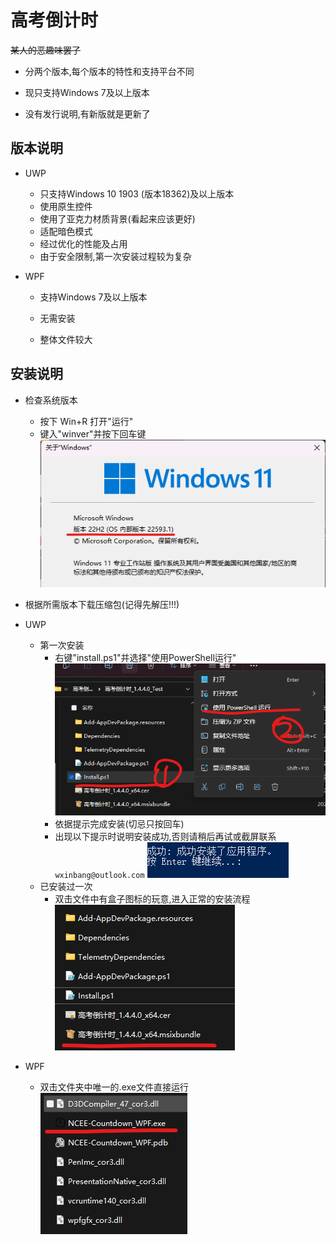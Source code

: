# 高考倒计时

~~某人的恶趣味罢了~~

+ 分两个版本,每个版本的特性和支持平台不同

+ 现只支持Windows 7及以上版本

+ 没有发行说明,有新版就是更新了
  
## 版本说明

+ UWP
  
  + 只支持Windows 10 1903 (版本18362)及以上版本
  + 使用原生控件
  + 使用了亚克力材质背景(看起来应该更好)
  + 适配暗色模式
  + 经过优化的性能及占用
  + 由于安全限制,第一次安装过程较为复杂

+ WPF
  
  + 支持Windows 7及以上版本
  
  + 无需安装
  
  + 整体文件较大
    
    
    
## 安装说明

+ 检查系统版本
  
  + 按下 Win+R 打开"运行"
  + 键入"winver"并按下回车键
    ![这是图片](/imgs/1.png)

+ 根据所需版本下载压缩包(记得先解压!!!)

+ UWP
  
  + 第一次安装
    + 右键"install.ps1"并选择"使用PowerShell运行"
      ![这是图片](/imgs/2.png)
    + 依据提示完成安装(切忌只按回车)
    + 出现以下提示时说明安装成功,否则请稍后再试或截屏联系`wxinbang@outlook.com`
      ![这是图片](/imgs/3.png)
  + 已安装过一次
    + 双击文件中有盒子图标的玩意,进入正常的安装流程
      ![](/imgs/4.png)

+ WPF
  
  + 双击文件夹中唯一的.exe文件直接运行
    ![](/imgs/5.png)
